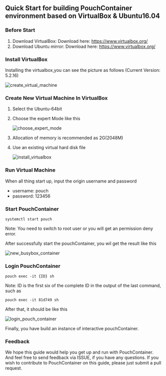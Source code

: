 ## Quick Start for building PouchContainer environment based on VirtualBox & Ubuntu16.04
### Before Start
1. Download VirtualBox:
Download here: https://www.virtualbox.org/
2. Download Ubuntu mirror:
Download here: https://www.virtualbox.org/
### Install VirtualBox
Installing the virtualbox,you can see the picture as follows (Current Version: 5.2.16)

![create_virtual_machine](https://user-images.githubusercontent.com/16412949/43110939-36cdadcc-8f21-11e8-9885-b753198d88f4.jpg)

### Create New Virtual Machine In VirtualBox
1. Select the Ubuntu-64bit
2. Choose the expert Mode like this

    ![choose_expert_mode](https://user-images.githubusercontent.com/16412949/43111016-aa1b2de0-8f21-11e8-9f29-de836d764583.jpg)

3. Allocation of memory is recommended as 2G(2048M)
4. Use an existing virtual hard disk file

    ![install_virtualbox](https://user-images.githubusercontent.com/16412949/43110952-484f870a-8f21-11e8-84c3-38a45957ee7b.jpg)

### Run Virtual Machine
When all thing start up, input the origin username and password
+ username: pouch
+ password: 123456

### Start PouchContainer

```
systemctl start pouch
```

Note: You need to switch to root user or you will get an permission deny error.

After successfully start the pouchContainer, you wil get the result like this

![new_busybox_container](https://user-images.githubusercontent.com/16412949/43078533-539592b2-8ebd-11e8-8254-66aa56f12775.PNG)

### Login PouchContainer

```
pouch exec -it {ID} sh
```

Note: ID is the first six of the complete ID in the output of the last command, such as

```
pouch exec -it 81d749 sh
```

After that, it should be like this

![login_pouch_container](https://user-images.githubusercontent.com/16412949/43078850-2ab70938-8ebe-11e8-8c39-bbf9121f7dfb.PNG)

Finally, you have build an instance of interactive pouchContainer.

### Feedback
We hope this guide would help you get up and run with PouchContainer. And feel free to send feedback via ISSUE, if you have any questions. If you wish to contribute to PouchContainer on this guide, please just submit a pull request.
